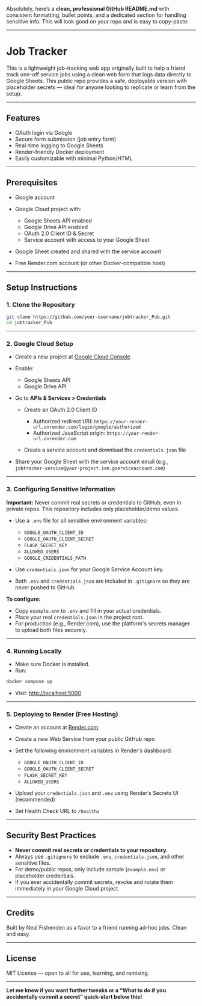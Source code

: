 Absolutely, here’s a **clean, professional GitHub README.md** with consistent formatting, bullet points, and a dedicated section for handling sensitive info. This will look good on your repo and is easy to copy-paste:

---

# Job Tracker

This is a lightweight job-tracking web app originally built to help a friend track one-off service jobs using a clean web form that logs data directly to Google Sheets. This public repo provides a safe, deployable version with placeholder secrets — ideal for anyone looking to replicate or learn from the setup.

---

## Features

* OAuth login via Google
* Secure form submission (job entry form)
* Real-time logging to Google Sheets
* Render-friendly Docker deployment
* Easily customizable with minimal Python/HTML

---

## Prerequisites

* Google account
* Google Cloud project with:

  * Google Sheets API enabled
  * Google Drive API enabled
  * OAuth 2.0 Client ID & Secret
  * Service account with access to your Google Sheet
* Google Sheet created and shared with the service account
* Free Render.com account (or other Docker-compatible host)

---

## Setup Instructions

### 1. Clone the Repository

```sh
git clone https://github.com/your-username/jobtracker_Pub.git
cd jobtracker_Pub
```

---

### 2. Google Cloud Setup

* Create a new project at [Google Cloud Console](https://console.cloud.google.com/)
* Enable:

  * Google Sheets API
  * Google Drive API
* Go to **APIs & Services > Credentials**

  * Create an OAuth 2.0 Client ID

    * Authorized redirect URI:
      `https://your-render-url.onrender.com/login/google/authorized`
    * Authorized JavaScript origin:
      `https://your-render-url.onrender.com`
  * Create a service account and download the `credentials.json` file
* Share your Google Sheet with the service account email (e.g., `jobtracker-service@your-project.iam.gserviceaccount.com`)

---

### 3. Configuring Sensitive Information

**Important:**
Never commit real secrets or credentials to GitHub, even in private repos.
This repository includes only placeholder/demo values.

* Use a `.env` file for all sensitive environment variables:

  * `GOOGLE_OAUTH_CLIENT_ID`
  * `GOOGLE_OAUTH_CLIENT_SECRET`
  * `FLASK_SECRET_KEY`
  * `ALLOWED_USERS`
  * `GOOGLE_CREDENTIALS_PATH`
* Use `credentials.json` for your Google Service Account key.
* Both `.env` and `credentials.json` are included in `.gitignore` so they are never pushed to GitHub.

**To configure:**

* Copy `example.env` to `.env` and fill in your actual credentials.
* Place your real `credentials.json` in the project root.
* For production (e.g., Render.com), use the platform's secrets manager to upload both files securely.

---

### 4. Running Locally

* Make sure Docker is installed.
* Run:

```sh
docker compose up
```

* Visit: [http://localhost:5000](http://localhost:5000)

---

### 5. Deploying to Render (Free Hosting)

* Create an account at [Render.com](https://render.com/)
* Create a new Web Service from your public GitHub repo
* Set the following environment variables in Render's dashboard:

  * `GOOGLE_OAUTH_CLIENT_ID`
  * `GOOGLE_OAUTH_CLIENT_SECRET`
  * `FLASK_SECRET_KEY`
  * `ALLOWED_USERS`
* Upload your `credentials.json` and `.env` using Render’s Secrets UI (recommended)
* Set Health Check URL to `/healthz`

---

## Security Best Practices

* **Never commit real secrets or credentials to your repository.**
* Always use `.gitignore` to exclude `.env`, `credentials.json`, and other sensitive files.
* For demo/public repos, only include sample (`example.env`) or placeholder credentials.
* If you ever accidentally commit secrets, revoke and rotate them immediately in your Google Cloud project.

---

## Credits

Built by Neal Fishenden as a favor to a friend running ad-hoc jobs. Clean and easy.

---

## License

MIT License — open to all for use, learning, and remixing.

---

**Let me know if you want further tweaks or a “What to do if you accidentally commit a secret” quick-start below this!**
